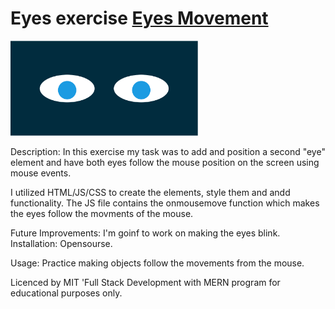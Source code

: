 # Eyes exercise [Eyes Movement](https://danilocanuto.github.io/Eyes/)

<img src= "eyes.png" width='300'/>

Description: In this exercise my task was to add and position a second "eye" element and have both eyes follow the mouse position on the screen using mouse events.

I utilized HTML/JS/CSS to create the elements, style them and andd functionality. The JS file contains the onmousemove function which makes the eyes follow the movments of the mouse.

Future Improvements: I'm goinf to work on making the eyes blink.
Installation: Opensourse.

Usage: Practice making objects follow the movements from the mouse. 

Licenced by MIT 'Full Stack Development with MERN program for educational purposes only.




